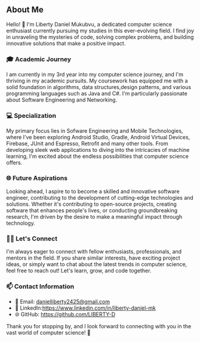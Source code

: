 ## About Me

Hello! 👋 I'm Liberty Daniel Mukubvu, a dedicated computer science enthusiast currently pursuing my studies in this ever-evolving field. I find joy in unraveling the mysteries of code, solving complex problems, and building innovative solutions that make a positive impact.

### 🎓 Academic Journey

I am currently in my 3rd year into my computer science journey, and I'm thriving in my academic pursuits. My coursework has equipped me with a solid foundation in algorithms, data structures,design patterns, and various programming languages such as Java and C#. I'm particularly passionate about Software Engineering and Networking.

### 💻 Specialization

My primary focus lies in Sofware Engineering and Mobile Technologies, where I've been exploring Android Studio, Gradle, Android Virtual Devices, Firebase, JUnit and Espresso, Retrofit and many other tools. From developing sleek web applications to diving into the intricacies of machine learning, I'm excited about the endless possibilities that computer science offers.

### 🌐 Future Aspirations

Looking ahead, I aspire to to become a skilled and innovative software engineer, contributing to the development of cutting-edge technologies and solutions. Whether it's contributing to open-source projects, creating software that enhances people's lives, or conducting groundbreaking research, I'm driven by the desire to make a meaningful impact through technology.

### 👩‍💻 Let's Connect

I'm always eager to connect with fellow enthusiasts, professionals, and mentors in the field. If you share similar interests, have exciting project ideas, or simply want to chat about the latest trends in computer science, feel free to reach out! Let's learn, grow, and code together.

### 📫 Contact Information

- 📧 Email: danielliberty2425@gmail.com
- 💬 LinkedIn:https://www.linkedin.com/in/liberty-daniel-mk
- 🌐 GitHub: https://github.com/LIBERTY-D

Thank you for stopping by, and I look forward to connecting with you in the vast world of computer science! 🚀
